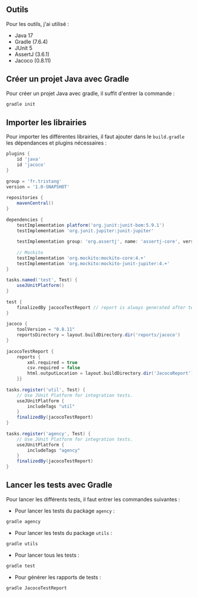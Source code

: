 
## Outils

Pour les outils, j'ai utilisé :
- Java 17
- Gradle (7.6.4)
- JUnit 5
- AssertJ (3.6.1)
- Jacoco (0.8.11)

## Créer un projet Java avec Gradle

Pour créer un projet Java avec gradle, il suffit d'entrer la commande :
```sh
gradle init
```

## Importer les librairies

Pour importer les différentes librairies, il faut ajouter dans le `build.gradle` les dépendances et plugins nécessaires :

```gradle
plugins {  
    id 'java'  
    id 'jacoco'  
}  
  
group = 'fr.tristang'  
version = '1.0-SNAPSHOT'  
  
repositories {  
    mavenCentral()  
}  
  
dependencies {  
    testImplementation platform('org.junit:junit-bom:5.9.1')  
    testImplementation 'org.junit.jupiter:junit-jupiter'  
  
    testImplementation group: 'org.assertj', name: 'assertj-core', version: '3.6.1'  
  
    // Mockito  
    testImplementation 'org.mockito:mockito-core:4.+'  
    testImplementation 'org.mockito:mockito-junit-jupiter:4.+'  
}  
  
tasks.named('test', Test) {  
    useJUnitPlatform()  
}  
  
test {  
    finalizedBy jacocoTestReport // report is always generated after tests run  
}  
  
jacoco {  
    toolVersion = "0.8.11"  
    reportsDirectory = layout.buildDirectory.dir('reports/jacoco')  
}  
  
jacocoTestReport {  
    reports {  
        xml.required = true  
        csv.required = false  
        html.outputLocation = layout.buildDirectory.dir('JacocoReport')  
    }}  
  
tasks.register('util', Test) {  
    // Use JUnit Platform for integration tests.  
    useJUnitPlatform {  
        includeTags "util"  
    }  
    finalizedBy(jacocoTestReport)  
}  
  
tasks.register('agency', Test) {  
    // Use JUnit Platform for integration tests.  
    useJUnitPlatform {  
        includeTags "agency"  
    }  
    finalizedBy(jacocoTestReport)  
}
```

## Lancer les tests avec Gradle

Pour lancer les différents tests, il faut entrer les commandes suivantes :

- Pour lancer les tests du package `agency` :
```sh
gradle agency
```
- Pour lancer les tests du package `utils` :
```sh
gradle utils
```
- Pour lancer tous les tests :
```sh
gradle test
```
- Pour générer les rapports de tests :
```sh
gradle JacocoTestReport
```
